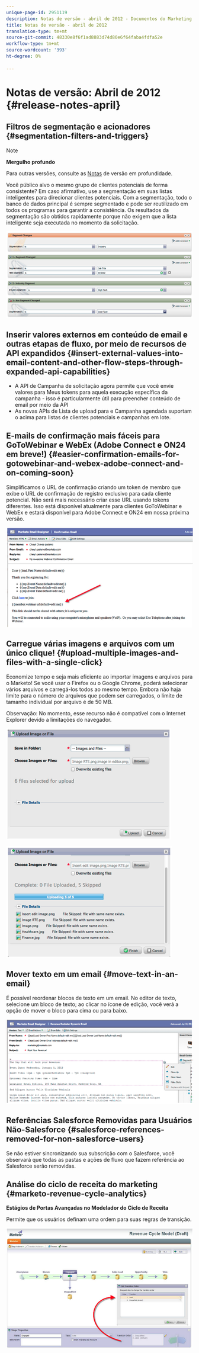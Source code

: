 ```yaml
---
unique-page-id: 2951119
description: Notas de versão - abril de 2012 - Documentos do Marketing - Documentação do produto
title: Notas de versão - abril de 2012
translation-type: tm+mt
source-git-commit: 48330e8f6f1ad8883d74d80e6f64faba4fdfa52e
workflow-type: tm+mt
source-wordcount: '393'
ht-degree: 0%

---
```



# Notas de versão: Abril de 2012 {#release-notes-april}

## Filtros de segmentação e acionadores {#segmentation-filters-and-triggers}

>[!NOTE]
>
>**Mergulho profundo**
>
>Para outras versões, consulte as [Notas](http://docs.marketo.com/display/docs/release+notes) de versão em profundidade.

Você público alvo o mesmo grupo de clientes potenciais de forma consistente? Em caso afirmativo, use a segmentação em suas listas inteligentes para direcionar clientes potenciais. Com a segmentação, todo o banco de dados principal é sempre segmentado e pode ser reutilizado em todos os programas para garantir a consistência. Os resultados da segmentação são obtidos rapidamente porque não exigem que a lista inteligente seja executada no momento da solicitação.

![](assets/image2014-9-23-10-3a3-3a57.png)

## Inserir valores externos em conteúdo de email e outras etapas de fluxo, por meio de recursos de API expandidos {#insert-external-values-into-email-content-and-other-flow-steps-through-expanded-api-capabilities}

* A API de Campanha de solicitação agora permite que você envie valores para Meus tokens para aquela execução específica da campanha - isso é particularmente útil para preencher conteúdo de email por meio da API
* As novas APIs de Lista de upload para  e Campanha agendada suportam o acima para listas de clientes potenciais e campanhas em lote.

## E-mails de confirmação mais fáceis para GoToWebinar e WebEx (Adobe Connect e ON24 em breve!) {#easier-confirmation-emails-for-gotowebinar-and-webex-adobe-connect-and-on-coming-soon}

Simplificamos o URL de confirmação criando um token de membro que exibe o URL de confirmação de registro exclusivo para cada cliente potencial. Não será mais necessário criar esse URL usando tokens diferentes. Isso está disponível atualmente para clientes GoToWebinar e WebEx e estará disponível para Adobe Connect e ON24 em nossa próxima versão.

![](assets/image2014-9-23-10-3a4-3a18.png)

## Carregue várias imagens e arquivos com um único clique! {#upload-multiple-images-and-files-with-a-single-click}

Economize tempo e seja mais eficiente ao importar imagens e arquivos para o Marketo! Se você usar o Firefox ou o Google Chrome, poderá selecionar vários arquivos e carregá-los todos ao mesmo tempo. Embora não haja limite para o número de arquivos que podem ser carregados, o limite de tamanho individual por arquivo é de 50 MB.

Observação: No momento, esse recurso não é compatível com o Internet Explorer devido a limitações do navegador.

![](assets/image2014-9-23-10-3a4-3a32.png)

![](assets/image2014-9-23-10-3a4-3a46.png)

## Mover texto em um email {#move-text-in-an-email}

É possível reordenar blocos de texto em um email. No editor de texto, selecione um bloco de texto; ao clicar no ícone de edição, você verá a opção de mover o bloco para cima ou para baixo.

![](assets/image2014-9-23-10-3a5-3a1.png)

## Referências Salesforce Removidas para Usuários Não-Salesforce {#salesforce-references-removed-for-non-salesforce-users}

Se não estiver sincronizando sua subscrição com o Salesforce, você observará que todas as pastas e ações de fluxo que fazem referência ao Salesforce serão removidas.

## Análise do ciclo de receita do marketing {#marketo-revenue-cycle-analytics}

**Estágios de Portas Avançadas no Modelador do Ciclo de Receita**

Permite que os usuários definam uma ordem para suas regras de transição.

![](assets/image2014-9-23-10-3a5-3a17.png)

